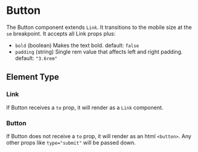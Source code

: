 # Button

The Button component extends `Link`. It transitions to the mobile size at the
`sm` breakpoint. It accepts all Link props plus:

- `bold` (boolean) Makes the text bold. default: `false`
- `padding` (string) Single rem value that affects left and right padding.
default: `"3.6rem"`

## Element Type

### Link

If Button receives a `to` prop, it will render as a `Link` component.

### Button

If Button does not receive a `to` prop, it will render as an html `<button>`.
Any other props like `type="submit"` will be passed down.

